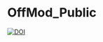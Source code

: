 # OffMod_Public
[![DOI](https://zenodo.org/badge/388855470.svg)](https://zenodo.org/badge/latestdoi/388855470)
